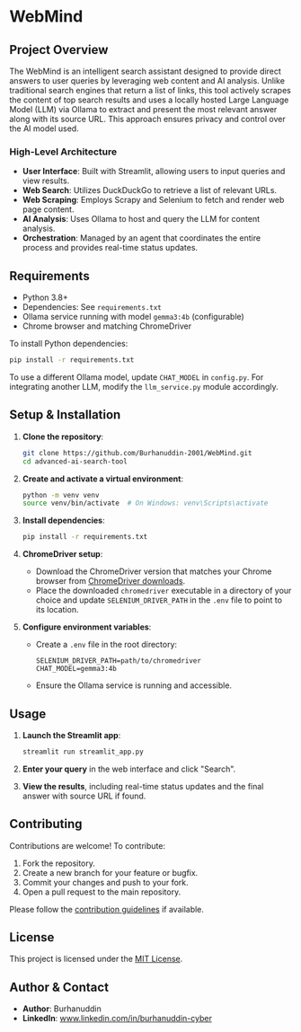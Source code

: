 # WebMind

## Project Overview

The WebMind is an intelligent search assistant designed to provide direct answers to user queries by leveraging web content and AI analysis. Unlike traditional search engines that return a list of links, this tool actively scrapes the content of top search results and uses a locally hosted Large Language Model (LLM) via Ollama to extract and present the most relevant answer along with its source URL. This approach ensures privacy and control over the AI model used.

### High-Level Architecture

- **User Interface**: Built with Streamlit, allowing users to input queries and view results.
- **Web Search**: Utilizes DuckDuckGo to retrieve a list of relevant URLs.
- **Web Scraping**: Employs Scrapy and Selenium to fetch and render web page content.
- **AI Analysis**: Uses Ollama to host and query the LLM for content analysis.
- **Orchestration**: Managed by an agent that coordinates the entire process and provides real-time status updates.

## Requirements

- Python 3.8+
- Dependencies: See `requirements.txt`
- Ollama service running with model `gemma3:4b` (configurable)
- Chrome browser and matching ChromeDriver

To install Python dependencies:

```bash
pip install -r requirements.txt
```

To use a different Ollama model, update `CHAT_MODEL` in `config.py`. For integrating another LLM, modify the `llm_service.py` module accordingly.

## Setup & Installation

1. **Clone the repository**:

   ```bash
   git clone https://github.com/Burhanuddin-2001/WebMind.git
   cd advanced-ai-search-tool
   ```

2. **Create and activate a virtual environment**:

   ```bash
   python -m venv venv
   source venv/bin/activate  # On Windows: venv\Scripts\activate
   ```

3. **Install dependencies**:

   ```bash
   pip install -r requirements.txt
   ```

4. **ChromeDriver setup**:

   - Download the ChromeDriver version that matches your Chrome browser from [ChromeDriver downloads](https://developer.chrome.com/docs/chromedriver/downloads).
   - Place the downloaded `chromedriver` executable in a directory of your choice and update `SELENIUM_DRIVER_PATH` in the `.env` file to point to its location.


5. **Configure environment variables**:

   - Create a `.env` file in the root directory:

     ```
     SELENIUM_DRIVER_PATH=path/to/chromedriver
     CHAT_MODEL=gemma3:4b
     ```

   - Ensure the Ollama service is running and accessible.

## Usage

1. **Launch the Streamlit app**:

   ```bash
   streamlit run streamlit_app.py
   ```

2. **Enter your query** in the web interface and click "Search".

3. **View the results**, including real-time status updates and the final answer with source URL if found.

## Contributing

Contributions are welcome! To contribute:

1. Fork the repository.
2. Create a new branch for your feature or bugfix.
3. Commit your changes and push to your fork.
4. Open a pull request to the main repository.

Please follow the [contribution guidelines](CONTRIBUTING.md) if available.

## License

This project is licensed under the [MIT License](LICENSE).

## Author & Contact

- **Author**: Burhanuddin
- **LinkedIn**: www.linkedin.com/in/burhanuddin-cyber